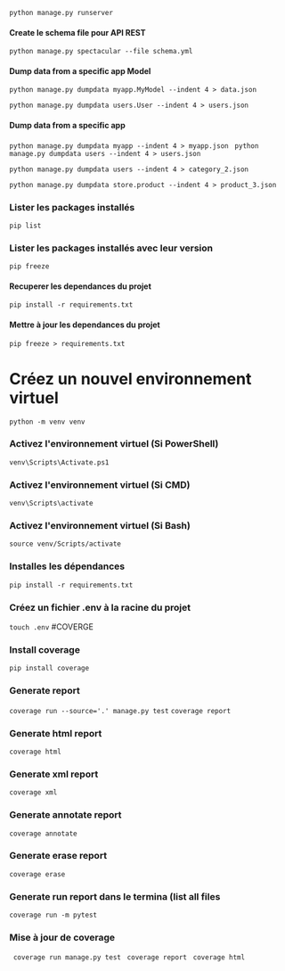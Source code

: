 ``python manage.py runserver``

#### Create le schema file pour API REST
``python manage.py spectacular --file schema.yml
``
#### Dump data from a specific app Model
``python manage.py dumpdata myapp.MyModel --indent 4 > data.json
``

``python manage.py dumpdata users.User --indent 4 > users.json
``
#### Dump data from a specific app
``python manage.py dumpdata myapp --indent 4 > myapp.json
``
``python manage.py dumpdata users --indent 4 > users.json
``

``python manage.py dumpdata users --indent 4 > category_2.json
``

``python manage.py dumpdata store.product --indent 4 > product_3.json
``

### Lister les packages installés
``pip list``
### Lister les packages installés avec leur version
``pip freeze``
#### Recuperer les dependances du projet
``pip install -r requirements.txt``

#### Mettre à jour les dependances du projet
``pip freeze > requirements.txt``

# Créez un nouvel environnement virtuel
``python -m venv venv``

### Activez l'environnement virtuel (Si PowerShell)
``venv\Scripts\Activate.ps1``
### Activez l'environnement virtuel (Si CMD)
``venv\Scripts\activate``
### Activez l'environnement virtuel (Si Bash)
``source venv/Scripts/activate``
### Installes les dépendances
``pip install -r requirements.txt``
### Créez un fichier .env à la racine du projet
``touch .env``
#COVERGE
### Install coverage
``pip install coverage``
### Generate report
``coverage run --source='.' manage.py test``
``coverage report``
### Generate html report
``coverage html``
### Generate xml report
``coverage xml``
### Generate annotate report
``coverage annotate``
### Generate erase report
``coverage erase``
### Generate run report dans le termina (list all files
``coverage run -m pytest``

### Mise à jour de coverage

`` coverage run manage.py test``
`` coverage report``
`` coverage html``


